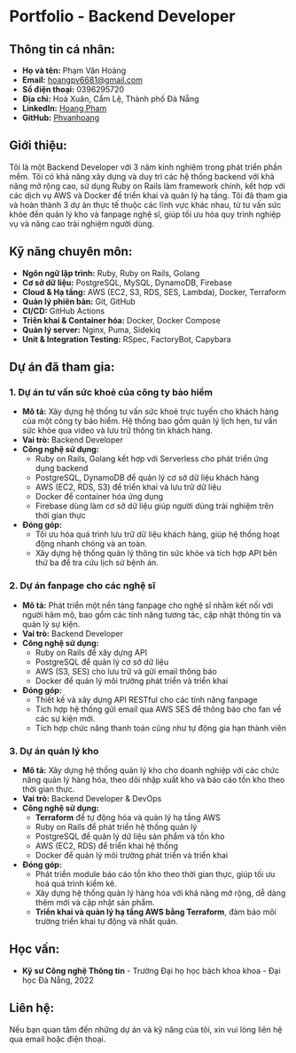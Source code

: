 
# Portfolio - Backend Developer

## Thông tin cá nhân:

- **Họ và tên:** Phạm Văn Hoàng
- **Email:** hoangpv6681@gmail.com
- **Số điện thoại:** 0396295720
- **Địa chỉ:** Hoà Xuân, Cẩm Lệ, Thành phố Đà Nẵng
- **LinkedIn:** [Hoang Pham](https://www.linkedin.com/in/hoang-pham-8432a5205) 
- **GitHub:** [Phvanhoang](https://github.com/Phvanhoang)

## Giới thiệu:
Tôi là một Backend Developer với 3 năm kinh nghiệm trong phát triển phần mềm. Tôi có khả năng xây dựng và duy trì các hệ thống backend với khả năng mở rộng cao, sử dụng Ruby on Rails làm framework chính, kết hợp với các dịch vụ AWS và Docker để triển khai và quản lý hạ tầng. Tôi đã tham gia và hoàn thành 3 dự án thực tế thuộc các lĩnh vực khác nhau, từ tư vấn sức khỏe đến quản lý kho và fanpage nghệ sĩ, giúp tối ưu hóa quy trình nghiệp vụ và nâng cao trải nghiệm người dùng.

## Kỹ năng chuyên môn:
- **Ngôn ngữ lập trình:** Ruby, Ruby on Rails, Golang
- **Cơ sở dữ liệu:** PostgreSQL, MySQL, DynamoDB, Firebase
- **Cloud & Hạ tầng:** AWS (EC2, S3, RDS, SES, Lambda), Docker, Terraform
- **Quản lý phiên bản:** Git, GitHub
- **CI/CD:** GitHub Actions
- **Triển khai & Container hóa:** Docker, Docker Compose
- **Quản lý server:** Nginx, Puma, Sidekiq
- **Unit & Integration Testing:** RSpec, FactoryBot, Capybara

## Dự án đã tham gia:

### 1. Dự án tư vấn sức khoẻ của công ty bảo hiểm
- **Mô tả:** Xây dựng hệ thống tư vấn sức khoẻ trực tuyến cho khách hàng của một công ty bảo hiểm. Hệ thống bao gồm quản lý lịch hẹn, tư vấn sức khỏe qua video và lưu trữ thông tin khách hàng.
- **Vai trò:** Backend Developer
- **Công nghệ sử dụng:**
  - Ruby on Rails, Golang kết hợp với Serverless cho phát triển ứng dụng backend
  - PostgreSQL, DynamoDB để quản lý cơ sở dữ liệu khách hàng
  - AWS (EC2, RDS, S3) để triển khai và lưu trữ dữ liệu
  - Docker để container hóa ứng dụng
  - Firebase dùng làm cơ sở dữ liệu giúp người dùng trải nghiệm trên thời gian thực
- **Đóng góp:**
  - Tối ưu hóa quá trình lưu trữ dữ liệu khách hàng, giúp hệ thống hoạt động nhanh chóng và an toàn.
  - Xây dựng hệ thống quản lý thông tin sức khỏe và tích hợp API bên thứ ba để tra cứu lịch sử bệnh án.

### 2. Dự án fanpage cho các nghệ sĩ
- **Mô tả:** Phát triển một nền tảng fanpage cho nghệ sĩ nhằm kết nối với người hâm mộ, bao gồm các tính năng tương tác, cập nhật thông tin và quản lý sự kiện.
- **Vai trò:** Backend Developer
- **Công nghệ sử dụng:**
  - Ruby on Rails để xây dựng API
  - PostgreSQL để quản lý cơ sở dữ liệu
  - AWS (S3, SES) cho lưu trữ và gửi email thông báo
  - Docker để quản lý môi trường phát triển và triển khai
- **Đóng góp:**
  - Thiết kế và xây dựng API RESTful cho các tính năng fanpage
  - Tích hợp hệ thống gửi email qua AWS SES để thông báo cho fan về các sự kiện mới.
  - Tích hợp chức năng thanh toán cũng như tự động gia hạn thành viên

### 3. Dự án quản lý kho
- **Mô tả:** Xây dựng hệ thống quản lý kho cho doanh nghiệp với các chức năng quản lý hàng hóa, theo dõi nhập xuất kho và báo cáo tồn kho theo thời gian thực.
- **Vai trò:** Backend Developer & DevOps
- **Công nghệ sử dụng:**
  - **Terraform** để tự động hóa và quản lý hạ tầng AWS
  - Ruby on Rails để phát triển hệ thống quản lý
  - PostgreSQL để quản lý dữ liệu sản phẩm và tồn kho
  - AWS (EC2, RDS) để triển khai hệ thống
  - Docker để quản lý môi trường phát triển và triển khai
- **Đóng góp:**
  - Phát triển module báo cáo tồn kho theo thời gian thực, giúp tối ưu hoá quá trình kiểm kê.
  - Xây dựng hệ thống quản lý hàng hóa với khả năng mở rộng, dễ dàng thêm mới và cập nhật sản phẩm.
  - **Triển khai và quản lý hạ tầng AWS bằng Terraform**, đảm bảo môi trường triển khai tự động và nhất quán.

## Học vấn:
- **Kỹ sư Công nghệ Thông tin** - Trường Đại họ học bách khoa khoa - Đại học Đà Nẵng, 2022

## Liên hệ:
Nếu bạn quan tâm đến những dự án và kỹ năng của tôi, xin vui lòng liên hệ qua email hoặc điện thoại.
